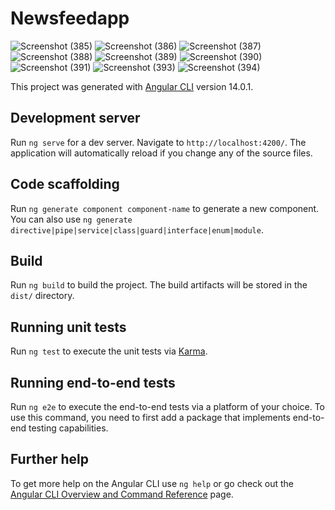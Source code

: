 # Newsfeedapp

![Screenshot (385)](https://user-images.githubusercontent.com/87484565/183701165-d63a3229-2690-48d9-bac1-af9e55c828cf.png)
![Screenshot (386)](https://user-images.githubusercontent.com/87484565/183701178-0e43e12c-d155-4e02-a3d9-452ac34c09d0.png)
![Screenshot (387)](https://user-images.githubusercontent.com/87484565/183701184-85a682ab-cc5b-4609-a193-fa085190d195.png)
![Screenshot (388)](https://user-images.githubusercontent.com/87484565/183701188-bde3e43a-de34-49ae-ac43-fd7a948deeb2.png)
![Screenshot (389)](https://user-images.githubusercontent.com/87484565/183701194-4d7ec199-5b23-4ffa-936c-fec2e2dfbcde.png)
![Screenshot (390)](https://user-images.githubusercontent.com/87484565/183701199-b3024e97-a17b-40f5-ad55-deb39b353d52.png)
![Screenshot (391)](https://user-images.githubusercontent.com/87484565/183701203-e3771aab-d4a1-422f-a0da-118048c23bc6.png)
![Screenshot (393)](https://user-images.githubusercontent.com/87484565/183701212-3cb01e21-16cd-4a48-8e42-ea655fad2e01.png)
![Screenshot (394)](https://user-images.githubusercontent.com/87484565/183701218-7911f76a-1325-4bd1-8816-2c3813f4b978.png)

This project was generated with [Angular CLI](https://github.com/angular/angular-cli) version 14.0.1.

## Development server

Run `ng serve` for a dev server. Navigate to `http://localhost:4200/`. The application will automatically reload if you change any of the source files.

## Code scaffolding

Run `ng generate component component-name` to generate a new component. You can also use `ng generate directive|pipe|service|class|guard|interface|enum|module`.

## Build

Run `ng build` to build the project. The build artifacts will be stored in the `dist/` directory.

## Running unit tests

Run `ng test` to execute the unit tests via [Karma](https://karma-runner.github.io).

## Running end-to-end tests

Run `ng e2e` to execute the end-to-end tests via a platform of your choice. To use this command, you need to first add a package that implements end-to-end testing capabilities.

## Further help

To get more help on the Angular CLI use `ng help` or go check out the [Angular CLI Overview and Command Reference](https://angular.io/cli) page.
